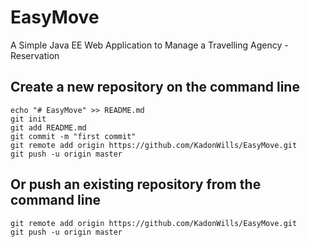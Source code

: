 # EasyMove
A Simple Java EE Web Application to Manage a Travelling Agency - Reservation

## Create a new repository on the command line

```
echo "# EasyMove" >> README.md
git init
git add README.md
git commit -m "first commit"
git remote add origin https://github.com/KadonWills/EasyMove.git
git push -u origin master
```

## Or push an existing repository from the command line
```
git remote add origin https://github.com/KadonWills/EasyMove.git
git push -u origin master
```
